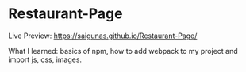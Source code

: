 # Restaurant-Page
Live Preview: https://saigunas.github.io/Restaurant-Page/

What I learned: basics of npm, how to add webpack to my project and import js, css, images.
